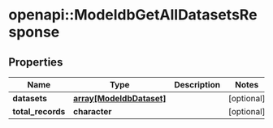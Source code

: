 # openapi::ModeldbGetAllDatasetsResponse


## Properties
Name | Type | Description | Notes
------------ | ------------- | ------------- | -------------
**datasets** | [**array[ModeldbDataset]**](modeldbDataset.md) |  | [optional] 
**total_records** | **character** |  | [optional] 


